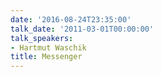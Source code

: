 ```yaml
---
date: '2016-08-24T23:35:00'
talk_date: '2011-03-01T00:00:00'
talk_speakers:
- Hartmut Waschik
title: Messenger
---
```

